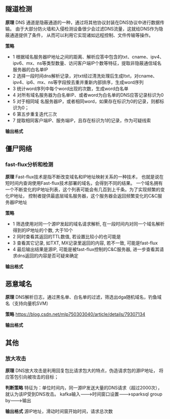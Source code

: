 
## 隧道检测

**原理** 
DNS 通道是隐蔽通道的一种，通过将其他协议封装在DNS协议中进行数据传输。
由于大部分防火墙和入侵检测设备很少会过滤DNS流量，这就给DNS作为隐蔽通道提供了条件，
从而可以利用它实现诸如远程控制、文件传输等操作。

**策略** 
 * 1 根据域名服务器IP地址之间的距离、解析应答中包含的txt、cname、ipv4、ipv6、mx、ns等类型数量、访问客户端IP个数等特征，提取非隐蔽通信域名服务器的白名单IP
 * 2 选择一段时间dns解析记录，对txt经过清洗处理后生成ltxt，对cname、ipv4、ip6、mx、ns等字段按去重并重新内部排序，生成word序列
 * 3 统计word序列中每个word出现的次数，生成word白名单
 * 4 对所有域名服务器为白名单IP、或者word为白名单的DNS应答记录标识为0
 * 5 对于相同域 名服务器IP，或者相同word，如果存在标识为0的记录，则都标识为0；
 * 6 第五步重复迭代三次
 * 7 提取相同客户端IP、服务端IP，且存在标识为1的记录，作为可疑线索

**输出格式** 


## 僵尸网络

### fast-flux分析和检测
**原理** 
Fast-flux技术是指不断改变域名和IP地址映射关系的一种技术，
也就是说在短时间内查询使用Fast-flux技术部署的域名，会得到不同的结果。
一个域名拥有一个不断变化的IP地址列表，这个列表可能会有几百到上千条。为了实现频繁的变化IP地址，
控制者提供最底层域名服务器，这个服务器会返回频繁变化的C&C服务器IP地址

**策略** 
 * 1 筛选使用对同一个源IP发起的域名请求解析, 在一段时间内对同一个域名解析得到的IP地址的个数, 大于10个
 * 2 同时查看其返回的TTL数值, 若设置比较小的也可能是
 * 3 查看其它记录, 如TXT, MX记录里返回的内容, 若不一致, 可能是fast-flux
 * 4 最后输出结果是源IP, 可能是被fast-flux控制的C&C服务器, 进一步查看其请求dns返回的内容是否可疑来确定

**输出格式** 

## 恶意域名
**原理** 
DNS解析日志，通过黑名单、白名单的过滤，筛选出dga随机域名，钓鱼域名（支持向量机SVM）

**策略** 
https://blog.csdn.net/mlp750303040/article/details/79307134
 

**输出格式** 

## 其他

### 放大攻击
**原理** DNS放大攻击是利用回复包比请求包大的特点，伪造请求包的源IP地址，
将应答包引向被攻击的目标；

**判断策略** 
特征为：单位时间内，同一源IP发送大量的DNS请求（超过2000次），就认为该IP受到DNS攻击。
kafka输入--->时间窗口设置--->sparksql group by--->输出

**输出格式** 
源IP地址，滑动时间窗开始时间，请求总次数



